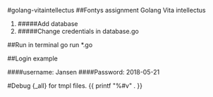 #golang-vitaintellectus
##Fontys assignment Golang Vita intellectus

1. #####Add database
2. #####Change credentials in database.go

##Run in terminal
go run *.go


##Login example

####username: Jansen
####Password: 2018-05-21

#Debug {_all} for tmpl files.
{{ printf "%#v" . }}
